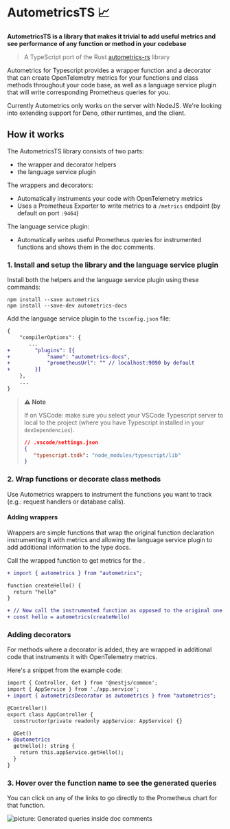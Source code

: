 # AutometricsTS 📈

**AutometricsTS is a library that makes it trivial to add useful metrics and see
performance of any function or method in your codebase**

> A TypeScript port of the Rust
> [autometrics-rs](https://github.com/fiberplane/autometrics-rs) library

Autometrics for Typescript provides a wrapper function and a decorator that can
create OpenTelemetry metrics for your functions and class methods throughout
your code base, as well as a language service plugin that will write
corresponding Prometheus queries for you.

Currently Autometrics only works on the server with NodeJS. We're looking into
extending support for Deno, other runtimes, and the client.

## How it works

The AutometricsTS library consists of two parts:

- the wrapper and decorator helpers
- the language service plugin

The wrappers and decorators:

- Automatically instruments your code with OpenTelemetry metrics
- Uses a Prometheus Exporter to write metrics to a `/metrics` endpoint (by
  default on port `:9464`)

The language service plugin:
- Automatically writes useful Prometheus queries for instrumented functions and
  shows them in the doc comments.


### 1. Install and setup the library and the language service plugin

Install both the helpers and the language service plugin using these commands:

```shell
npm install --save autometrics
npm install --save-dev autometrics-docs
```

Add the language service plugin to the `tsconfig.json` file:

```diff
{
    "compilerOptions": {
       ...
+        "plugins": [{
+            "name": "autometrics-docs",
+            "prometheusUrl": "" // localhost:9090 by default
+        }]
    },
	...
}
```

> **⚠️ Note** 
> 
> If on VSCode: make sure you select your VSCode Typescript server to local to
> the project (where you have Typescript installed in your `devDependencies`).
>
> ```json
> // .vscode/settings.json
>{
>    "typescript.tsdk": "node_modules/typescript/lib"
>}
> ```

### 2. Wrap functions or decorate class methods

Use Autometrics wrappers to instrument the functions you want to track (e.g.:
request handlers or database calls).


#### Adding wrappers

Wrappers are simple functions that wrap the original function declaration
instrumenting it with metrics and allowing the language service plugin to add
additional information to the type docs.

Call the wrapped function to get metrics for the .

```diff
+ import { autometrics } from "autometrics";

function createHello() {
  return "hello"
}

+ // Now call the instrumented function as opposed to the original one
+ const hello = autometrics(createHello)
```

### Adding decorators

For methods where a decorator is added, they are wrapped in additional code that
instruments it with OpenTelemetry metrics.

Here's a snippet from the example code:

```diff
import { Controller, Get } from '@nestjs/common';
import { AppService } from './app.service';
+ import { autometricsDecorator as autometrics } from "autometrics";

@Controller()
export class AppController {
  constructor(private readonly appService: AppService) {}

  @Get()
+ @autometrics
  getHello(): string {
    return this.appService.getHello();
  }
}
```

### 3. Hover over the function name to see the generated queries

You can click on any of the links to go directly to the Prometheus chart for
that function.

![picture: Generated queries inside doc comments](assets/hover.png)
